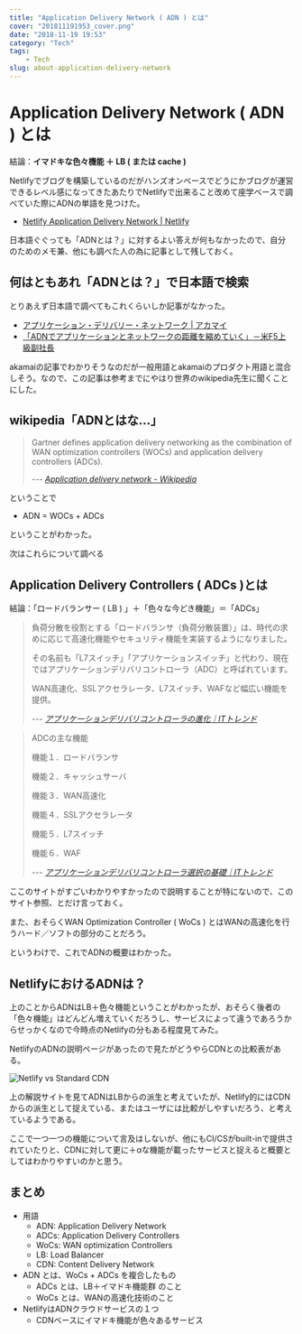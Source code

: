 ```yaml
---
title: "Application Delivery Network ( ADN ) とは"
cover: "201811191953_cover.png"
date: "2018-11-19 19:53"
category: "Tech"
tags:
    - Tech
slug: about-application-delivery-network
---
```


# Application Delivery Network ( ADN ) とは

結論：**イマドキな色々機能 ＋ LB ( または cache )**

Netlifyでブログを構築しているのだがハンズオンベースでどうにかブログが運営できるレベル感になってきたあたりでNetlifyで出来ること改めて座学ベースで調べていた際にADNの単語を見つけた。

- [Netlify Application Delivery Network | Netlify](https://www.netlify.com/features/adn/)

日本語ぐぐっても「ADNとは？」に対するよい答えが何もなかったので、自分のためのメモ兼、他にも調べた人の為に記事として残しておく。

## 何はともあれ「ADNとは？」で日本語で検索

とりあえず日本語で調べてもこれくらいしか記事がなかった。

- [アプリケーション・デリバリー・ネットワーク | アカマイ](https://www.akamai.com/jp/ja/resources/application-delivery-network.jsp)
- [「ADNでアプリケーションとネットワークの距離を縮めていく」－米F5上級副社長](https://cloud.watch.impress.co.jp/epw/cda/topic/2007/12/07/11808.html)

akamaiの記事でわかりそうなのだが一般用語とakamaiのプロダクト用語と混合しそう。なので、この記事は参考までにやはり世界のwikipedia先生に聞くことにした。

## wikipedia「ADNとはな...」

> Gartner defines application delivery networking as the combination of WAN optimization controllers (WOCs) and application delivery controllers (ADCs).
> 
> --- <cite>[Application delivery network - Wikipedia](https://en.wikipedia.org/wiki/Application_delivery_network)</cite>

ということで

- ADN = WOCs + ADCs

ということがわかった。

次はこれらについて調べる

## Application Delivery Controllers ( ADCs )とは

結論：「ロードバランサー ( LB ) 」＋「色々な今どき機能」＝「ADCs」

> 負荷分散を役割とする「ロードバランサ（負荷分散装置）」は、時代の求めに応じて高速化機能やセキュリティ機能を実装するようになりました。
> 
> その名前も「L7スイッチ」「アプリケーションスイッチ」と代わり、現在ではアプリケーションデリバリコントローラ（ADC）と呼ばれています。
> 
> WAN高速化、SSLアクセラレータ、L7スイッチ、WAFなど幅広い機能を提供。
> 
> --- <cite>[アプリケーションデリバリコントローラの進化｜ITトレンド](https://it-trend.jp/adc/article/explain)</cite>

> ADCの主な機能
> 
>  機能１．ロードバランサ
> 
>  機能２．キャッシュサーバ
> 
>  機能３．WAN高速化
> 
>  機能４．SSLアクセラレータ
> 
>  機能５．L7スイッチ
> 
>  機能６．WAF
>
> --- <cite>[アプリケーションデリバリコントローラ選択の基礎｜ITトレンド](https://it-trend.jp/adc/article/choice)</cite>

ここのサイトがすごいわかりやすかったので説明することが特にないので、このサイト参照、とだけ言っておく。

また、おそらくWAN Optimization Controller ( WoCs ) とはWANの高速化を行うハード／ソフトの部分のことだろう。

というわけで、これでADNの概要はわかった。

## NetlifyにおけるADNは？

上のことからADNはLB＋色々機能ということがわかったが、おそらく後者の「色々機能」はどんどん増えていくだろうし、サービスによって違うであろうからせっかくなので今時点のNetlifyの分もある程度見てみた。

NetlifyのADNの説明ページがあったので見たがどうやらCDNとの比較表がある。

![Netlify vs Standard CDN](201811191953_1.png)

上の解説サイトを見てADNはLBからの派生と考えていたが、Netlify的にはCDNからの派生として捉えている、またはユーザには比較がしやすいだろう、と考えているようである。

ここで一つ一つの機能について言及はしないが、他にもCI/CSがbuilt-inで提供されていたりと、CDNに対して更に＋αな機能が載ったサービスと捉えると概要としてはわかりやすいのかと思う。

## まとめ

- 用語
  - ADN: Application Delivery Network
  - ADCs: Application Delivery Controllers
  - WoCs: WAN optimization Controllers
  - LB: Load Balancer
  - CDN: Content Delivery Network
- ADN とは、WoCs + ADCs を複合したもの
  - ADCs とは、LB＋イマドキ機能群 のこと
  - WoCs とは、WANの高速化技術のこと
- NetlifyはADNクラウドサービスの１つ
  - CDNベースにイマドキ機能が色々あるサービス
